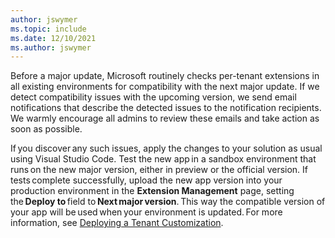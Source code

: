 ```yaml
---
author: jswymer
ms.topic: include
ms.date: 12/10/2021
ms.author: jswymer
---
```

Before a major update, Microsoft routinely checks per-tenant extensions in all existing environments for compatibility with the next major update. If we detect compatibility issues with the upcoming version, we send email notifications that describe the detected issues to the notification recipients. We warmly encourage all admins to review these emails and take action as soon as possible.  

If you discover any such issues, apply the changes to your solution as usual using Visual Studio Code. Test the new app in a sandbox environment that runs on the new major version, either in preview or the official version. If tests complete successfully, upload the new app version into your production environment in the **Extension Management** page, setting the **Deploy to** field to **Next major version**. This way the compatible version of your app will be used when your environment is updated. For more information, see [Deploying a Tenant Customization](../developer/devenv-deploy-tenant-customization.md).  
